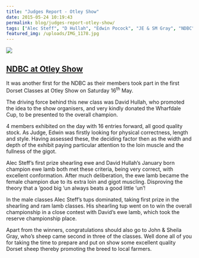 ```yaml
---
title: "Judges Report - Otley Show"
date: 2015-05-24 10:19:43
permalink: blog/judges-report-otley-show/
tags: ["Alec Steff", "D Hullah", "Edwin Pocock", "JE & SM Gray", "NDBC", "Otley Show", "Report", "Wharfedale Cup"]
featured_img: /uploads/IMG_1178.jpg
---
```

![](/uploads/IMG_1178.jpg)

## <u>NDBC at Otley Show</u>

It was another first for the NDBC as their members took part in the first Dorset Classes at Otley Show on Saturday 16<sup>th</sup> May.

The driving force behind this new class was David Hullah, who promoted the idea to the show organisers, and very kindly donated the Wharfdale Cup, to be presented to the overall champion.

4 members exhibited on the day with 16 entries forward, all good quality stock. As Judge, Edwin was firstly looking for physical correctness, length and style. Having assessed these, the deciding factor then as the width and depth of the exhibit paying particular attention to the loin muscle and the fullness of the gigot.

Alec Steff’s first prize shearling ewe and David Hullah’s January born champion ewe lamb both met these criteria, being very correct, with excellent conformation. After much deliberation, the ewe lamb became the female champion due to its extra loin and gigot muscling. Disproving the theory that a ‘good big ‘un always beats a good little ‘un’!

In the male classes Alec Steff’s tups dominated, taking first prize in the shearling and ram lamb classes. His shearling tup went on to win the overall championship in a close contest with David’s ewe lamb, which took the reserve championship place.

Apart from the winners, congratulations should also go to John & Sheila Gray, who’s sheep came second in three of the classes. Well done all of you for taking the time to prepare and put on show some excellent quality Dorset sheep thereby promoting the breed to local farmers.
